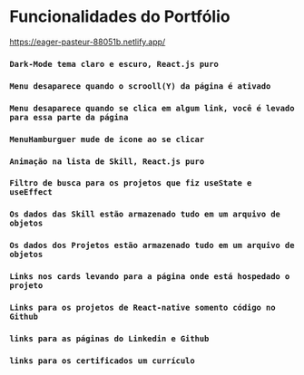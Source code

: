 # Funcionalidades do Portfólio
https://eager-pasteur-88051b.netlify.app/

### `Dark-Mode tema claro e escuro, React.js puro`
### `Menu desaparece quando o scrooll(Y) da página é ativado`
### `Menu desaparece quando se clica em algum link, você é levado para essa parte da página`
### `MenuHamburguer mude de icone ao se clicar`
### `Animação na lista de Skill, React.js puro`
### `Filtro de busca para os projetos que fiz useState e useEffect`
### `Os dados das Skill estão armazenado tudo em um arquivo de objetos`
### `Os dados dos Projetos estão armazenado tudo em um arquivo de objetos`
### `Links nos cards levando para a página onde está hospedado o projeto`
### `Links para os projetos de React-native somento código no Github`
### `links para as páginas do Linkedin e Github`
### `links para os certificados um currículo`
